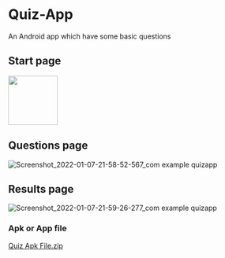 # Quiz-App
An Android app which have some basic questions

## Start page
<img src="https://user-images.githubusercontent.com/54950082/148575077-503142ea-5854-4a45-8382-121e15a32ad5.jpg" width="100" height="100">

## Questions page
![Screenshot_2022-01-07-21-58-52-567_com example quizapp](https://user-images.githubusercontent.com/54950082/148575139-0c41444e-0689-471e-b073-b118cd90335c.jpg)

## Results page
![Screenshot_2022-01-07-21-59-26-277_com example quizapp](https://user-images.githubusercontent.com/54950082/148575183-cf1994a1-1c11-4747-82c5-7a97ee1f76a3.jpg)

### Apk or App file
[Quiz Apk File.zip](https://github.com/gururajkl/Quiz-App/files/7830073/Quiz.Apk.File.zip)
